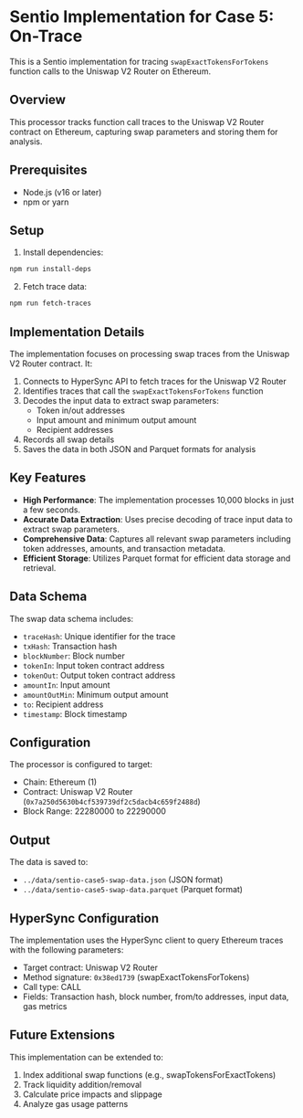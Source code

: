 # Sentio Implementation for Case 5: On-Trace

This is a Sentio implementation for tracing `swapExactTokensForTokens` function calls to the Uniswap V2 Router on Ethereum.

## Overview

This processor tracks function call traces to the Uniswap V2 Router contract on Ethereum, capturing swap parameters and storing them for analysis.

## Prerequisites

- Node.js (v16 or later)
- npm or yarn

## Setup

1. Install dependencies:
```bash
npm run install-deps
```

2. Fetch trace data:
```bash
npm run fetch-traces
```

## Implementation Details

The implementation focuses on processing swap traces from the Uniswap V2 Router contract. It:

1. Connects to HyperSync API to fetch traces for the Uniswap V2 Router
2. Identifies traces that call the `swapExactTokensForTokens` function
3. Decodes the input data to extract swap parameters:
   - Token in/out addresses
   - Input amount and minimum output amount
   - Recipient addresses
4. Records all swap details
5. Saves the data in both JSON and Parquet formats for analysis

## Key Features

- **High Performance**: The implementation processes 10,000 blocks in just a few seconds.
- **Accurate Data Extraction**: Uses precise decoding of trace input data to extract swap parameters.
- **Comprehensive Data**: Captures all relevant swap parameters including token addresses, amounts, and transaction metadata.
- **Efficient Storage**: Utilizes Parquet format for efficient data storage and retrieval.

## Data Schema

The swap data schema includes:
- `traceHash`: Unique identifier for the trace
- `txHash`: Transaction hash
- `blockNumber`: Block number
- `tokenIn`: Input token contract address
- `tokenOut`: Output token contract address
- `amountIn`: Input amount
- `amountOutMin`: Minimum output amount
- `to`: Recipient address
- `timestamp`: Block timestamp

## Configuration

The processor is configured to target:
- Chain: Ethereum (1)
- Contract: Uniswap V2 Router (`0x7a250d5630b4cf539739df2c5dacb4c659f2488d`)
- Block Range: 22280000 to 22290000

## Output

The data is saved to:
- `../data/sentio-case5-swap-data.json` (JSON format)
- `../data/sentio-case5-swap-data.parquet` (Parquet format)

## HyperSync Configuration

The implementation uses the HyperSync client to query Ethereum traces with the following parameters:
- Target contract: Uniswap V2 Router
- Method signature: `0x38ed1739` (swapExactTokensForTokens)
- Call type: CALL
- Fields: Transaction hash, block number, from/to addresses, input data, gas metrics

## Future Extensions

This implementation can be extended to:
1. Index additional swap functions (e.g., swapTokensForExactTokens)
2. Track liquidity addition/removal
3. Calculate price impacts and slippage
4. Analyze gas usage patterns
